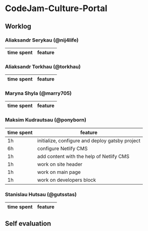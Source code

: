 # CodeJam-Culture-Portal

## Worklog

### Aliaksandr Serykau (@nij4life)

| time spent | feature |
| ---------- | ------- |


### Aliaksandr Torkhau (@torkhau)

| time spent | feature |
| ---------- | ------- |


### Maryna Shyla (@marry705)

| time spent | feature |
| ---------- | ------- |


### Maksim Kudrautsau (@ponyborn)

| time spent | feature                                         |
| ---------- | ----------------------------------------------- |
| 1h         | initialize, configure and deploy gatsby project |
| 6h         | configure Netlify CMS                           |
| 1h         | add content with the help of Netlify CMS        |
| 1h         | work on site header                             |
| 1h         | work on main page                               |
| 1h         | work on developers block                        |

### Stanislau Hutsau (@gutsstas)

| time spent | feature |
| ---------- | ------- |


## Self evaluation
